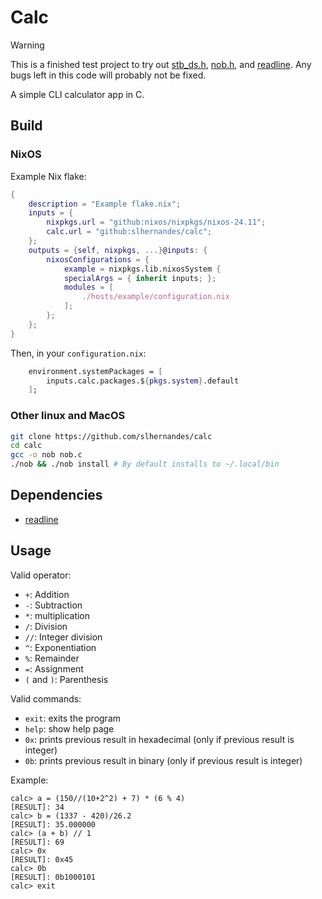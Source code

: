 # Calc

> [!WARNING]
> This is a finished test project to try out [stb_ds.h](https://github.com/nothings/stb/blob/master/stb_ds.h), [nob.h](https://github.com/tsoding/nob.h), and [readline](https://www.gnu.org/software/readline/).
> Any bugs left in this code will probably not be fixed.

A simple CLI calculator app in C.

## Build

### NixOS
Example Nix flake:
```nix
{
    description = "Example flake.nix";
    inputs = {
        nixpkgs.url = "github:nixos/nixpkgs/nixos-24.11";
        calc.url = "github:slhernandes/calc";
    };
    outputs = {self, nixpkgs, ...}@inputs: {
        nixosConfigurations = {
            example = nixpkgs.lib.nixosSystem {
            specialArgs = { inherit inputs; };
            modules = [
                ./hosts/example/configuration.nix
            ];
        };
    };
}
```
Then, in your ```configuration.nix```:
```nix
    environment.systemPackages = [
        inputs.calc.packages.${pkgs.system}.default
    ];
```



### Other linux and MacOS

```sh
git clone https://github.com/slhernandes/calc
cd calc
gcc -o nob nob.c
./nob && ./nob install # By default installs to ~/.local/bin
```

## Dependencies

- [readline](https://www.gnu.org/software/readline/)

## Usage

Valid operator:
- ```+```: Addition
- ```-```: Subtraction
- ```*```: multiplication
- ```/```: Division
- ```//```: Integer division
- ```^```: Exponentiation
- ```%```: Remainder
- ```=```: Assignment
- ```(``` and ```)```: Parenthesis

Valid commands:
- `exit`: exits the program
- `help`: show help page
- `0x`: prints previous result in hexadecimal (only if previous result is integer)
- `0b`: prints previous result in binary (only if previous result is integer)

Example:
```
calc> a = (150//(10+2^2) + 7) * (6 % 4)
[RESULT]: 34
calc> b = (1337 - 420)/26.2
[RESULT]: 35.000000
calc> (a + b) // 1
[RESULT]: 69
calc> 0x
[RESULT]: 0x45
calc> 0b
[RESULT]: 0b1000101
calc> exit
```
